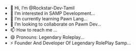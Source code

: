 - 👋 Hi, I’m @Rockstar-Dev-Tamil
- 👀 I’m interested in SAMP Development...
- 🌱 I’m currently learning Pawn Lang...
- 💞️ I’m looking to collaborate on Pawm Dev...
- 📫 How to reach me ...
- 😄 Pronouns: Legendary Roleplay...
- ⚡ Founder And Developer Of Legendary RolePlay Samp...

<!---
Rockstar-Dev-Tamil/Rockstar-Dev-Tamil is a ✨ special ✨ repository because its `README.md` (this file) appears on your GitHub profile.
You can click the Preview link to take a look at your changes.
--->
